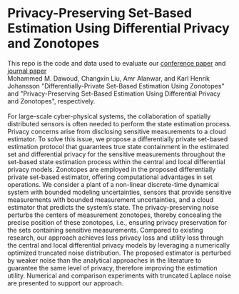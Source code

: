 # Privacy-Preserving Set-Based Estimation Using Differential Privacy and Zonotopes
This repo is the code and data used to evaluate our [conference paper](https://ieeexplore.ieee.org/document/10178269) and [journal paper]() <br />
Mohammed M. Dawoud, Changxin Liu, Amr Alanwar, and Karl Henrik Johansson "Differentially-Private Set-Based Estimation Using Zonotopes" and "Privacy-Preserving Set-Based Estimation Using Differential Privacy and Zonotopes", respectively.<br />
<br />
For large-scale cyber-physical systems, the collaboration of spatially distributed sensors is often needed to perform the state estimation process. Privacy concerns arise from disclosing sensitive measurements to a cloud estimator. To solve this issue, we propose a differentially private set-based estimation protocol that guarantees true state containment in the estimated set and differential privacy for the sensitive measurements throughout the set-based state estimation process within the central and local differential privacy models. Zonotopes are employed in the proposed differentially private set-based estimator, offering computational advantages in set operations. We consider a plant of a non-linear discrete-time dynamical system with bounded modeling uncertainties, sensors that provide sensitive measurements with bounded measurement uncertainties, and a cloud estimator that predicts the system’s state. The privacy-preserving noise perturbs the centers of measurement zonotopes, thereby concealing the precise position of these zonotopes, i.e., ensuring privacy preservation for the sets containing sensitive measurements. Compared to existing research, our approach achieves less privacy loss and utility loss through the central and local differential privacy models by leveraging a numerically optimized truncated noise distribution. The proposed estimator is perturbed by weaker noise than the analytical approaches in the literature to guarantee the same level of privacy, therefore improving the estimation utility. Numerical and comparison experiments with truncated Laplace noise are presented to support our approach.<br />

